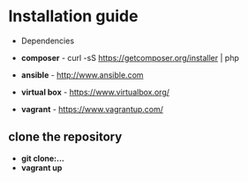 # Installation guide

* Dependencies

* **composer** - curl -sS https://getcomposer.org/installer | php

* **ansible** - http://www.ansible.com
* **virtual box** - https://www.virtualbox.org/
* **vagrant** - https://www.vagrantup.com/

## clone the repository
* **git clone:...**
* **vagrant up**

